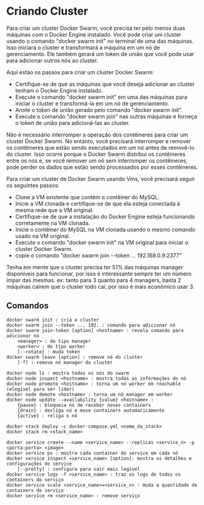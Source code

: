 # Criando Cluster

Para criar um cluster Docker Swarm, você precisa ter pelo menos duas máquinas com o Docker Engine instalado. Você pode criar um cluster usando o comando "docker swarm init" no terminal de uma das máquinas. Isso iniciará o cluster e transformará a máquina em um nó de gerenciamento. Ele também gerará um token de união que você pode usar para adicionar outros nós ao cluster.

Aqui estão os passos para criar um cluster Docker Swarm:

- Certifique-se de que as máquinas que você deseja adicionar ao cluster tenham o Docker Engine instalado.
- Execute o comando "docker swarm init" em uma das máquinas para iniciar o cluster e transformá-la em um nó de gerenciamento.
- Anote o token de união gerado pelo comando "docker swarm init".
- Execute o comando "docker swarm join" nas outras máquinas e forneça o token de união para adicioná-las ao cluster.

Não é necessário interromper a operação dos contêineres para criar um cluster Docker Swarm. No entanto, você precisará interromper e remover os contêineres que estão sendo executados em um nó antes de removê-lo do cluster. Isso ocorre porque o Docker Swarm distribui os contêineres entre os nós e, se você remover um nó sem interromper os contêineres, pode perder os dados que estão sendo processados por esses contêineres.

Para criar um cluster de Docker Swarm usando Vms, você precisará seguir os seguintes passos:

- Clone a VM existente que contém o contêiner do MySQL.
- Inicie a VM clonada e certifique-se de que ela esteja conectada à mesma rede que a VM original.
- Certifique-se de que a instalação do Docker Engine esteja funcionando corretamente na VM clonada.
- Inicie o contêiner do MySQL na VM clonada usando o mesmo comando usado na VM original.
- Execute o comando "docker swarm init" na VM original para iniciar o cluster Docker Swarm.
- copie o comando "docker swarm join --token ... 192.168.0.9:2377"

Tenha em mente que o cluster precisa ter 51% das máquinas manager disponíveis para funcionar, por isso é interessante sempre ter um número ímpar das mesmas. ex: tanto para 3 quanto para 4 managers, basta 2 máquinas caírem que o cluster todo cai, por isso é mais econômico usar 3.

## Comandos

    docker swarm init : cria o cluster
    docker swarm join --token ... 192. : comando para adicionar nó
    docker swarm join-token [option] <hostname> : revela comando para adicionar nó 
        <manager> : do tipo manager
        <worker> : do tipo worker
        [--rotate] : muda token
    docker swarm leave [option] : remove nó do cluster
        [-f] : remove nó manager do cluster

    docker node ls : mostra todos os nós do swarm
    docker node inspect <hostname> : mostra todas as informações do nó
    docker node promote <hostname> : torna um nó worker em reachable (elegível para ser líder)
    docker node demote <hostname> : torna um nó manager em worker
    docker node update --availability {value} <hostname> :
        {pause} : bloqueia nó de receber novos containers
        {drain} : desliga nó e move containers automaticamente
        {active} : religa o nó
    
    docker stack deploy -c docker-compose.yml <nome_da_stack>
    docker stack rm <stack_name>

    docker service create --name <service_name> --replicas <service_n> -p <porta:porta> <image> 
    docker service ps : mostra cada container do service em cada nó
    docker service inspect <service_name> [option]: mostra os detalhes e configurações do service 
        [--pretty] : configura para sair mais legível
    docker service logs -f <service_name> : traz os logs de todos os containers do serviço
    docker service scale <service_name>=<service_n> : muda a quantidade de containers do serviço
    docker service rm <service_name> : remove serviço
